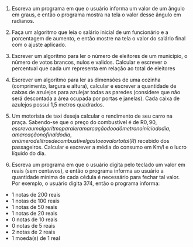 1) Escreva um programa em que o usuário informa um valor de um ângulo em graus, e então o programa mostra na tela o valor desse ângulo em radianos.

2) Faça um algoritmo que leia o salário inicial de um funcionário e a porcentagem de aumento, e então mostre na tela o valor do salário final com o ajuste aplicado.

3) Escrever um algoritmo para ler o número de eleitores de um município, o número de votos brancos, nulos e validos. Calcular e escrever o percentual que cada um representa em relação ao total de eleitores

4) Escrever um algoritmo para ler as dimensões de uma cozinha (comprimento, largura e altura), calcular e escrever a quantidade de caixas de azulejos para azulejar todas as paredes (considere que não será descontada a área ocupada por portas e janelas). Cada caixa de azulejos possui 1,5 metros quadrados.

5) Um motorista de taxi deseja calcular o rendimento de seu carro na praça. Sabendo-se que o preço do combustível é de R$0,90, escreva um algoritmo para ler a marcação do odômetro no início do dia, a marcação no final do dia, o número de litros de combustível gasto e o valor total (R$) recebido dos passageiros. Calcular e escrever a média do consumo em Km/l e o lucro líquido do dia.

6) Escreva um programa em que o usuário digita pelo teclado um valor em reais (sem centavos), e então o programa informa ao usuário a quantidade mínima de cada cédula é necessário para fechar tal valor. Por exemplo, o usuário digita 374, então o programa informa:
- 1 notas de 200 reais
- 1 notas de 100 reais
- 1 notas de 50 reais
- 1 notas de 20 reais
- 0 notas de 10 reais
- 0 notas de 5 reais
- 2 notas de 2 reais
- 1 moeda(s) de 1 real